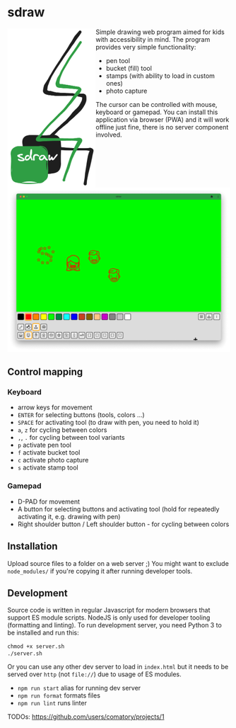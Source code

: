 # sdraw

<div style="display: flex; align-items: flex-start;">
<img width="200px" height="auto" src="./img/logo.png" alt="application logo resembling a pine tree" />
<div>
Simple drawing web program aimed for kids with accessibility in mind.
The program provides very simple functionality:

- pen tool
- bucket (fill) tool
- stamps (with ability to load in custom ones)
- photo capture

The cursor can be controlled with mouse, keyboard or gamepad. You can install this application via browser (PWA) and it will work offline just fine, there is no server component involved.

</div>
</div>

<img width="600" height="auto" src="img/screenshot-desktop.png" alt="Screenshot of application UI." />

## Control mapping

### Keyboard

- arrow keys for movement
- `ENTER` for selecting buttons (tools, colors ...)
- `SPACE` for activating tool (to draw with pen, you need to hold it)
- `a`, `z` for cycling between colors
- `,`, `.` for cycling between tool variants
- `p` activate pen tool
- `f` activate bucket tool
- `c` activate photo capture
- `s` activate stamp tool

### Gamepad

- D-PAD for movement
- A button for selecting buttons and activating tool (hold for repeatedly activating it, e.g. drawing with pen)
- Right shoulder button / Left shoulder button - for cycling between colors

## Installation

Upload source files to a folder on a web server ;)
You might want to exclude `node_modules/` if you're copying it after running developer tools.

## Development

Source code is written in regular Javascript for modern browsers that support ES module scripts.
NodeJS is only used for developer tooling (formatting and linting). To run development server, you need Python 3 to be installed and run this:

```shell
chmod +x server.sh
./server.sh
```

Or you can use any other dev server to load in `index.html` but it needs to be served over `http` (not `file://`) due to usage of ES modules.

- `npm run start` alias for running dev server
- `npm run format` formats files
- `npm run lint` runs linter

TODOs: https://github.com/users/comatory/projects/1
